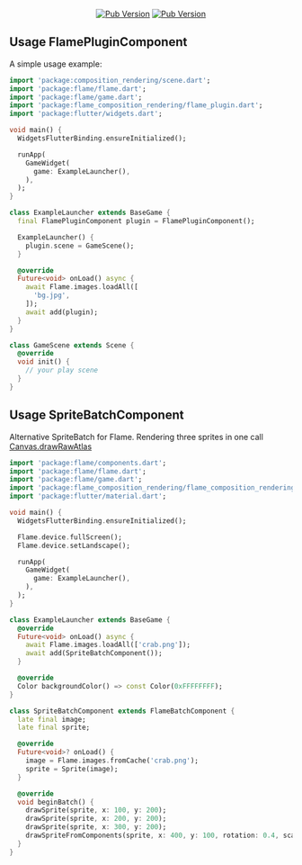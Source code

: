 <p align="center">
<a title="Pub" href="https://pub.dartlang.org/packages/flame_composition_rendering" ><img alt="Pub Version" src="https://img.shields.io/pub/v/flame_composition_rendering?color=blue&style=for-the-badge"></a>
<a title="Pub" href="https://pub.dartlang.org/packages/composition_rendering" ><img alt="Pub Version" src="https://img.shields.io/pub/v/composition_rendering?label=composition_rendering&style=for-the-badge"></a>
</p>

## Usage FlamePluginComponent

A simple usage example:

```dart
import 'package:composition_rendering/scene.dart';
import 'package:flame/flame.dart';
import 'package:flame/game.dart';
import 'package:flame_composition_rendering/flame_plugin.dart';
import 'package:flutter/widgets.dart';

void main() {
  WidgetsFlutterBinding.ensureInitialized();

  runApp(
    GameWidget(
      game: ExampleLauncher(),
    ),
  );
}

class ExampleLauncher extends BaseGame {
  final FlamePluginComponent plugin = FlamePluginComponent();

  ExampleLauncher() {
    plugin.scene = GameScene();
  }

  @override
  Future<void> onLoad() async {
    await Flame.images.loadAll([
      'bg.jpg',
    ]);
    await add(plugin);
  }
}

class GameScene extends Scene {
  @override
  void init() {
    // your play scene
  }
}
```


## Usage SpriteBatchComponent

Alternative SpriteBatch for Flame. Rendering three sprites in one call [Canvas.drawRawAtlas](https://api.flutter.dev/flutter/dart-ui/Canvas/drawRawAtlas.html)

```dart
import 'package:flame/components.dart';
import 'package:flame/flame.dart';
import 'package:flame/game.dart';
import 'package:flame_composition_rendering/flame_composition_rendering.dart';
import 'package:flutter/material.dart';

void main() {
  WidgetsFlutterBinding.ensureInitialized();

  Flame.device.fullScreen();
  Flame.device.setLandscape();

  runApp(
    GameWidget(
      game: ExampleLauncher(),
    ),
  );
}

class ExampleLauncher extends BaseGame {
  @override
  Future<void> onLoad() async {
    await Flame.images.loadAll(['crab.png']);
    await add(SpriteBatchComponent());
  }

  @override
  Color backgroundColor() => const Color(0xFFFFFFFF);
}

class SpriteBatchComponent extends FlameBatchComponent {
  late final image;
  late final sprite;

  @override
  Future<void>? onLoad() {
    image = Flame.images.fromCache('crab.png');
    sprite = Sprite(image);
  }

  @override
  void beginBatch() {
    drawSprite(sprite, x: 100, y: 200);
    drawSprite(sprite, x: 200, y: 200);
    drawSprite(sprite, x: 300, y: 200);
    drawSpriteFromComponents(sprite, x: 400, y: 100, rotation: 0.4, scale: 0.6);
  }
}
```